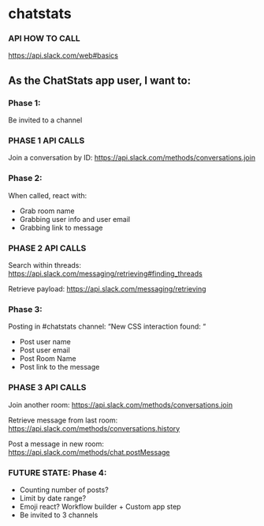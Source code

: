 # chatstats

### API HOW TO CALL

https://api.slack.com/web#basics 

## As the ChatStats app user, I want to:

### Phase 1:
Be invited to a channel

### PHASE 1 API CALLS

Join a conversation by ID: https://api.slack.com/methods/conversations.join

### Phase 2: 
When called, react with: 
- Grab room name 
- Grabbing user info and user email
- Grabbing link to message

### PHASE 2 API CALLS

Search within threads: https://api.slack.com/messaging/retrieving#finding_threads

Retrieve payload: https://api.slack.com/messaging/retrieving 

### Phase 3:
Posting in #chatstats channel:
“New CSS interaction found: “
- Post user name 
- Post user email 
- Post Room Name 
- Post link to the message

### PHASE 3 API CALLS

Join another room: https://api.slack.com/methods/conversations.join

Retrieve message from last room: https://api.slack.com/methods/conversations.history

Post a message in new room: https://api.slack.com/methods/chat.postMessage 

### FUTURE STATE: Phase 4: 
- Counting number of posts? 
- Limit by date range? 
- Emoji react? Workflow builder + Custom app step
- Be invited to 3 channels 
